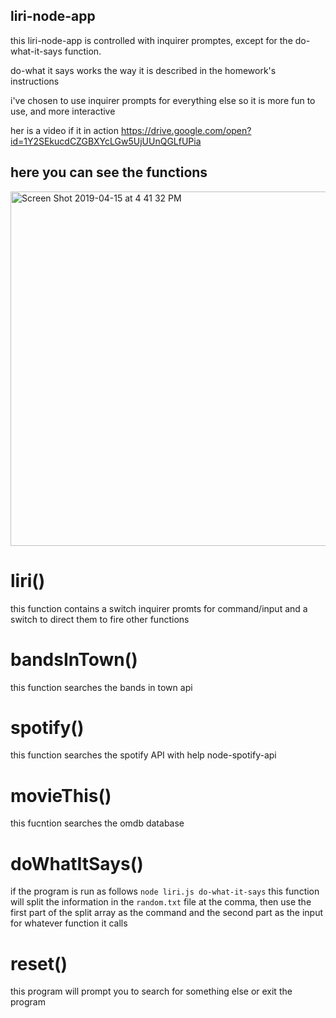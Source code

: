 ## liri-node-app

this liri-node-app is controlled with inquirer promptes, except for the do-what-it-says function.

do-what it says works the way it is described in the homework's instructions

i've chosen to use inquirer prompts for everything else so it is more fun to use, and more interactive

her is a video if it in action 
https://drive.google.com/open?id=1Y2SEkucdCZGBXYcLGw5UjUUnQGLfUPia

## here you can see the functions

<img width="567" alt="Screen Shot 2019-04-15 at 4 41 32 PM" src="https://user-images.githubusercontent.com/46004362/56164840-8e19b900-5f9f-11e9-947e-40a647667994.png">

# liri()
this function contains a switch inquirer promts for command/input and a switch to direct them to fire other functions 

# bandsInTown() 
this function searches the bands in town api
# spotify()
this function searches the spotify API with help  node-spotify-api 
# movieThis()
this fucntion searches the omdb database 
# doWhatItSays()
if the program is run as follows ```node liri.js do-what-it-says``` this function will split the information in the ```random.txt``` file at the comma, then use the first part of the split array as the command and the second part as the input for whatever function it calls
# reset()
this program will prompt you to search for something else or exit the program 
